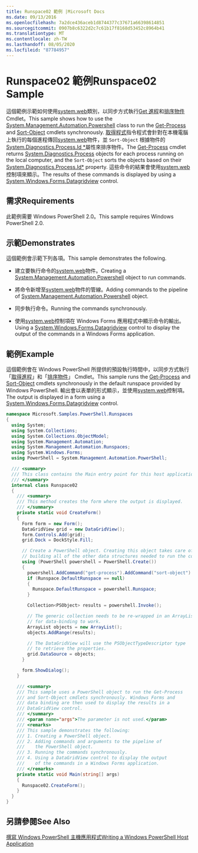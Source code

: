 ```yaml
---
title: Runspace02 範例 |Microsoft Docs
ms.date: 09/13/2016
ms.openlocfilehash: 7a2dce436aceb1d8744377c37671a66398614851
ms.sourcegitcommit: 0907b8c6322d2c7c61b17f8168d53452c8964b41
ms.translationtype: MT
ms.contentlocale: zh-TW
ms.lasthandoff: 08/05/2020
ms.locfileid: "87784957"
---
```

# <a name="runspace02-sample"></a><span data-ttu-id="eb5f3-102">Runspace02 範例</span><span class="sxs-lookup"><span data-stu-id="eb5f3-102">Runspace02 Sample</span></span>

<span data-ttu-id="eb5f3-103">這個範例示範如何使用[system.web](/dotnet/api/system.management.automation.powershell)類別，以同步方式執行[Get 進程](/powershell/module/Microsoft.PowerShell.Management/Get-Process)和[排序物件](/powershell/module/Microsoft.PowerShell.Utility/Sort-Object)Cmdlet。</span><span class="sxs-lookup"><span data-stu-id="eb5f3-103">This sample shows how to use the [System.Management.Automation.Powershell](/dotnet/api/system.management.automation.powershell) class to run the [Get-Process](/powershell/module/Microsoft.PowerShell.Management/Get-Process) and [Sort-Object](/powershell/module/Microsoft.PowerShell.Utility/Sort-Object) cmdlets synchronously.</span></span> <span data-ttu-id="eb5f3-104">[取得程式](/powershell/module/Microsoft.PowerShell.Management/Get-Process)指令程式會針對在本機電腦上執行的每個進程傳回[system.web](/dotnet/api/System.Diagnostics.Process)物件，並 `Sort-Object` 根據物件的[System.Diagnostics.Process.Id \*](/dotnet/api/System.Diagnostics.Process.Id)屬性來排序物件。</span><span class="sxs-lookup"><span data-stu-id="eb5f3-104">The [Get-Process](/powershell/module/Microsoft.PowerShell.Management/Get-Process) cmdlet returns [System.Diagnostics.Process](/dotnet/api/System.Diagnostics.Process) objects for each process running on the local computer, and the `Sort-Object` sorts the objects based on their [System.Diagnostics.Process.Id\*](/dotnet/api/System.Diagnostics.Process.Id) property.</span></span> <span data-ttu-id="eb5f3-105">這些命令的結果會使用[system.web](/dotnet/api/System.Windows.Forms.DataGridView)控制項來顯示。</span><span class="sxs-lookup"><span data-stu-id="eb5f3-105">The results of these commands is displayed by using a [System.Windows.Forms.Datagridview](/dotnet/api/System.Windows.Forms.DataGridView) control.</span></span>

## <a name="requirements"></a><span data-ttu-id="eb5f3-106">需求</span><span class="sxs-lookup"><span data-stu-id="eb5f3-106">Requirements</span></span>

<span data-ttu-id="eb5f3-107">此範例需要 Windows PowerShell 2.0。</span><span class="sxs-lookup"><span data-stu-id="eb5f3-107">This sample requires Windows PowerShell 2.0.</span></span>

## <a name="demonstrates"></a><span data-ttu-id="eb5f3-108">示範</span><span class="sxs-lookup"><span data-stu-id="eb5f3-108">Demonstrates</span></span>

<span data-ttu-id="eb5f3-109">這個範例會示範下列各項。</span><span class="sxs-lookup"><span data-stu-id="eb5f3-109">This sample demonstrates the following.</span></span>

- <span data-ttu-id="eb5f3-110">建立要執行命令的[system.web](/dotnet/api/system.management.automation.powershell)物件。</span><span class="sxs-lookup"><span data-stu-id="eb5f3-110">Creating a [System.Management.Automation.Powershell](/dotnet/api/system.management.automation.powershell) object to run commands.</span></span>

- <span data-ttu-id="eb5f3-111">將命令新增至[system.web](/dotnet/api/system.management.automation.powershell)物件的管線。</span><span class="sxs-lookup"><span data-stu-id="eb5f3-111">Adding commands to the pipeline of [System.Management.Automation.Powershell](/dotnet/api/system.management.automation.powershell) object.</span></span>

- <span data-ttu-id="eb5f3-112">同步執行命令。</span><span class="sxs-lookup"><span data-stu-id="eb5f3-112">Running the commands synchronously.</span></span>

- <span data-ttu-id="eb5f3-113">使用[system.web](/dotnet/api/System.Windows.Forms.DataGridView)控制項在 Windows Forms 應用程式中顯示命令的輸出。</span><span class="sxs-lookup"><span data-stu-id="eb5f3-113">Using a [System.Windows.Forms.Datagridview](/dotnet/api/System.Windows.Forms.DataGridView) control to display the output of the commands in a Windows Forms application.</span></span>

## <a name="example"></a><span data-ttu-id="eb5f3-114">範例</span><span class="sxs-lookup"><span data-stu-id="eb5f3-114">Example</span></span>

<span data-ttu-id="eb5f3-115">這個範例會在 Windows PowerShell 所提供的預設執行時間中，以同步方式執行「[取得進程](/powershell/module/Microsoft.PowerShell.Management/Get-Process)」和「[排序物件](/powershell/module/Microsoft.PowerShell.Utility/Sort-Object)」 Cmdlet。</span><span class="sxs-lookup"><span data-stu-id="eb5f3-115">This sample runs the [Get-Process](/powershell/module/Microsoft.PowerShell.Management/Get-Process) and [Sort-Object](/powershell/module/Microsoft.PowerShell.Utility/Sort-Object) cmdlets synchronously in the default runspace provided by Windows PowerShell.</span></span> <span data-ttu-id="eb5f3-116">輸出會以表單的形式顯示，並使用[system.web](/dotnet/api/System.Windows.Forms.DataGridView)控制項。</span><span class="sxs-lookup"><span data-stu-id="eb5f3-116">The output is displayed in a form using a [System.Windows.Forms.Datagridview](/dotnet/api/System.Windows.Forms.DataGridView) control.</span></span>

```csharp
namespace Microsoft.Samples.PowerShell.Runspaces
{
  using System;
  using System.Collections;
  using System.Collections.ObjectModel;
  using System.Management.Automation;
  using System.Management.Automation.Runspaces;
  using System.Windows.Forms;
  using PowerShell = System.Management.Automation.PowerShell;

  /// <summary>
  /// This class contains the Main entry point for this host application.
  /// </summary>
  internal class Runspace02
  {
    /// <summary>
    /// This method creates the form where the output is displayed.
    /// </summary>
    private static void CreateForm()
    {
      Form form = new Form();
      DataGridView grid = new DataGridView();
      form.Controls.Add(grid);
      grid.Dock = DockStyle.Fill;

      // Create a PowerShell object. Creating this object takes care of
      // building all of the other data structures needed to run the command.
      using (PowerShell powershell = PowerShell.Create())
      {
        powershell.AddCommand("get-process").AddCommand("sort-object").AddArgument("ID");
        if (Runspace.DefaultRunspace == null)
        {
          Runspace.DefaultRunspace = powershell.Runspace;
        }

        Collection<PSObject> results = powershell.Invoke();

        // The generic collection needs to be re-wrapped in an ArrayList
        // for data-binding to work.
        ArrayList objects = new ArrayList();
        objects.AddRange(results);

        // The DataGridView will use the PSObjectTypeDescriptor type
        // to retrieve the properties.
        grid.DataSource = objects;
      }

      form.ShowDialog();
    }

    /// <summary>
    /// This sample uses a PowerShell object to run the Get-Process
    /// and Sort-Object cmdlets synchronously. Windows Forms and
    /// data binding are then used to display the results in a
    /// DataGridView control.
    /// </summary>
    /// <param name="args">The parameter is not used.</param>
    /// <remarks>
    /// This sample demonstrates the following:
    /// 1. Creating a PowerShell object.
    /// 2. Adding commands and arguments to the pipeline of
    ///    the PowerShell object.
    /// 3. Running the commands synchronously.
    /// 4. Using a DataGridView control to display the output
    ///    of the commands in a Windows Forms application.
    /// </remarks>
    private static void Main(string[] args)
    {
      Runspace02.CreateForm();
    }
  }
}
```

## <a name="see-also"></a><span data-ttu-id="eb5f3-117">另請參閱</span><span class="sxs-lookup"><span data-stu-id="eb5f3-117">See Also</span></span>

[<span data-ttu-id="eb5f3-118">撰寫 Windows PowerShell 主機應用程式</span><span class="sxs-lookup"><span data-stu-id="eb5f3-118">Writing a Windows PowerShell Host Application</span></span>](./writing-a-windows-powershell-host-application.md)
